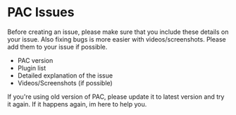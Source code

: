 # PAC Issues

Before creating an issue, please make sure that you include these details on your issue. Also fixing bugs is more easier with videos/screenshots. Please add them to your issue if possible.

- PAC version
- Plugin list
- Detailed explanation of the issue
- Videos/Screenshots (if possible)

If you're using old version of PAC, please update it to latest version and try it again. If it happens again, im here to help you.
